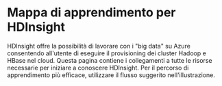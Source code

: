 <properties linkid="manage-services-hdinsight-learning-map" urlDisplayName="Learn HDInsight" pageTitle="Learning Map for HDInsight | Azure" metaKeywords="" description="Get a suggested flow of resources to go through for learning all you need to know about HDInsight" metaCanonical="" services="hdinsight" documentationCenter="" title="Learning map for HDInsight" authors="nitinme" solutions="big-data" manager="paulettm" editor="cgronlun" />

<tags ms.service="hdinsight" ms.workload="big-data" ms.tgt_pltfrm="na" ms.devlang="na" ms.topic="article" ms.date="09/25/2014" ms.author="nitinme"></tags>

# Mappa di apprendimento per HDInsight

HDInsight offre la possibilità di lavorare con i "big data" su Azure consentendo all'utente di eseguire il provisioning dei cluster Hadoop e HBase nel cloud. Questa pagina contiene i collegamenti a tutte le risorse necessarie per iniziare a conoscere HDInsight. Per il percorso di apprendimento più efficace, utilizzare il flusso suggerito nell'illustrazione.

<object type="image/svg+xml" data="https://mysstorage.blob.core.windows.net/picture/HDI.Content.Flow.svg" width="100%" height="100%">
</object>
<!--center><iframe width="780" height="1407" src="https://mysstorage.blob.core.windows.net/picture/HDI.Content.Flow.svg" frameborder="0"></iframe></center--> <!--center><img src = "https://mysstorage.blob.core.windows.net/picture/HDI.ContentFlow.png" title = "" usemap="#imagemap">     <map name="imagemap">       <area shape="rect" alt="What is Hadoop on HDInsight" title="What is Hadoop on HDInsight" coords="591,70,717,99" href="http://azure.microsoft.com/it-it/documentation/articles/hdinsight-introduction/" target="_blank" />       <area shape="rect" alt="What is HBase on HDInsight" title="What is HBase on HDInsight" coords="591,107,718,136" href="http://azure.microsoft.com/it-it/documentation/articles/hdinsight-hbase-overview/" target="_blank" />       <area shape="rect" alt="How is the data stored in HDInsight" title="How is the data stored in HDInsight" coords="591,144,717,174" href="http://azure.microsoft.com/it-it/documentation/articles/hdinsight-use-blob-storage/" target="_blank" />       <area shape="rect" alt="Get started with HDInsight" title="Get started with HDInsight" coords="591,204,717,233" href="http://azure.microsoft.com/it-it/documentation/articles/hdinsight-get-started/" target="_blank" />       <area shape="rect" alt="Get started with HBase in HDInsight" title="Get started with HBase in HDInsight" coords="591,241,717,270" href="http://azure.microsoft.com/it-it/documentation/articles/hdinsight-hbase-get-started/" target="_blank" />       <area shape="rect" alt="Provision a Hadoop cluster" title="Provision a Hadoop cluster" coords="591,303,717,331" href="http://azure.microsoft.com/it-it/documentation/articles/hdinsight-provision-clusters/" target="_blank" />       <area shape="rect" alt="Provision an HBase cluster" title="Provision an HBase cluster" coords="591,340,718,370" href="http://azure.microsoft.com/it-it/documentation/articles/hdinsight-hbase-provision-vnet/" target="_blank" />       <area shape="rect" alt="Use Emulator to learn HDInsight" title="Use Emulator to learn HDInsight" coords="568,439,741,495" href="http://azure.microsoft.com/it-it/documentation/articles/hdinsight-get-started-emulator/" target="_blank" />       <area shape="rect" alt="The Pi Estimator sample" title="The Pi Estimator sample" coords="15,364,140,406" href="http://azure.microsoft.com/it-it/documentation/articles/hdinsight-sample-pi-estimator/" target="_blank" />       <area shape="rect" alt="The word count sample" title="The word count sample" coords="15,419,140,459" href="http://azure.microsoft.com/it-it/documentation/articles/hdinsight-sample-wordcount/" target="_blank" />       <area shape="rect" alt="The 10-GB graysort sample" title="The 10-GB graysort sample" coords="15,472,141,512" href="http://azure.microsoft.com/it-it/documentation/articles/hdinsight-sample-10gb-graysort/" target="_blank" />       <area shape="rect" alt="The C# streaming sample" title="The C# streaming sample" coords="15,526,141,565" href="http://azure.microsoft.com/it-it/documentation/articles/hdinsight-sample-csharp-streaming/" target="_blank" />       <area shape="rect" alt="Manage HDInsight cluster using the portal" title="Manage HDInsight cluster using the portal" coords="28,712,153,751" href="http://azure.microsoft.com/it-it/documentation/articles/hdinsight-administer-use-management-portal/" target="" />       <area shape="rect" alt="Manage HDInsight cluster using PowerShell" title="Manage HDInsight cluster using PowerShell" coords="28,761,154,802" href="http://azure.microsoft.com/it-it/documentation/articles/hdinsight-administer-use-powershell/" target="_blank" />       <area shape="rect" alt="Manage HDInsight cluster using command line" title="Manage HDInsight cluster using command line" coords="28,812,154,852" href="http://azure.microsoft.com/it-it/documentation/articles/hdinsight-administer-use-command-line/" target="_blank" />       <area shape="rect" alt="Manage HDInsight cluster using Ambari API" title="Manage HDInsight cluster using Ambari API" coords="28,863,154,903" href="http://azure.microsoft.com/it-it/documentation/articles/hdinsight-monitor-use-ambari-api/" target="_blank" />       <area shape="rect" alt="Availability and reliability of HDInsight clusters" title="Availability and reliability of HDInsight clusters" coords="28,913,153,954" href="http://azure.microsoft.com/it-it/documentation/articles/hdinsight-high-availability/" target="_blank" />       <area shape="rect" alt="Use Azure Blobs to store cluster data" title="Use Azure Blobs to store cluster data" coords="183,711,309,753" href="http://azure.microsoft.com/it-it/documentation/articles/hdinsight-use-blob-storage/" target="_blank" />       <area shape="rect" alt="Upload data for Hadoop jobs" title="Upload data for Hadoop jobs" coords="183,761,310,803" href="http://azure.microsoft.com/it-it/documentation/articles/hdinsight-upload-data/" target="_blank" />       <area shape="rect" alt="Use Hive with Hadoop" title="Use Hive with Hadoop" coords="341,711,466,752" href="http://azure.microsoft.com/it-it/documentation/articles/hdinsight-use-hive/" target="_blank" />       <area shape="rect" alt="Use Pig with Hadoop" title="Use Pig with Hadoop" coords="341,763,466,803" href="http://azure.microsoft.com/it-it/documentation/articles/hdinsight-use-pig/" target="_blank" />       <area shape="rect" alt="Use Hadoop MapReduce" title="Use Hadoop MapReduce" coords="341,814,467,855" href="http://azure.microsoft.com/it-it/documentation/articles/hdinsight-use-mapreduce/" target="_blank" />       <area shape="rect" alt="Use Python with Hive and Pig" title="Use Python with Hive and Pig" coords="341,866,467,906" href="http://azure.microsoft.com/it-it/documentation/articles/hdinsight-python/" target="_blank" />       <area shape="rect" alt="Submit Hadoop jobs using code" title="Submit Hadoop jobs using code" coords="341,917,466,958" href="http://azure.microsoft.com/it-it/documentation/articles/hdinsight-submit-hadoop-jobs-programmatically" target="_blank" />       <area shape="rect" alt="Use Oozie with Hadoop" title="Use Oozie with Hadoop" coords="341,969,467,1008" href="http://azure.microsoft.com/it-it/documentation/articles/hdinsight-use-oozie/" target="_blank" />       <area shape="rect" alt="Use Oozie coordinator with HDInsight" title="Use Oozie coordinator with HDInsight" coords="341,1020,466,1060" href="http://azure.microsoft.com/it-it/documentation/articles/hdinsight-use-oozie-coordinator-time/" target="_blank" />       <area shape="rect" alt="Develop MapReduce programs in Java" title="Develop MapReduce programs in Java" coords="341,1070,466,1127" href="http://azure.microsoft.com/it-it/documentation/articles/hdinsight-develop-deploy-java-mapreduce/" target="_blank" />       <area shape="rect" alt="Develop C# streaming jobs for HDInsight" title="Develop C# streaming jobs for HDInsight" coords="341,1138,467,1178" href="http://azure.microsoft.com/it-it/documentation/articles/hdinsight-hadoop-develop-deploy-streaming-jobs/" target="_blank" />       <area shape="rect" alt="Use Maven with HBase in HDInsight" title="Use Maven with HBase in HDInsight" coords="341,1189,466,1245" href="http://azure.microsoft.com/it-it/documentation/articles/hdinsight-hbase-build-java-maven/" target="_blank" />       <area shape="rect" alt="Debug error messages in HDInsight" title="Debug error messages in HDInsight" coords="341,1256,467,1296" href="http://azure.microsoft.com/it-it/documentation/articles/hdinsight-debug-jobs/" target="_blank" />       <area shape="rect" alt="Move data to databases using Sqoop" title="Move data to databases using Sqoop" coords="341,1307,466,1347" href="http://azure.microsoft.com/it-it/documentation/articles/hdinsight-use-sqoop/" target="_blank" />       <area shape="rect" alt="Serialize data with .NET library for Avro" title="Serialize data with .NET library for Avro" coords="341,1358,466,1399" href="http://azure.microsoft.com/it-it/documentation/articles/hdinsight-dotnet-avro-serialization/" target="_blank" />       <area shape="rect" alt="HDInsight SDK reference documentation" title="HDInsight SDK reference documentation" coords="341,1409,467,1449" href="http://msdn.microsoft.com/library/azure/dn479185.aspx" target="_blank" />       <area shape="rect" alt="Use Mahout to generate movie recommendations" title="Use Mahout to generate movie recommendations" coords="496,711,621,752" href="http://azure.microsoft.com/it-it/documentation/articles/hdinsight-mahout/" target="_blank" />       <area shape="rect" alt="Use Giraph for graph analysis in Hadoop" title="Use Giraph for graph analysis in Hadoop" coords="496,761,622,803" href="http://azure.microsoft.com/it-it/documentation/articles/hdinsight-giraph/" target="_blank" />       <area shape="rect" alt="Analyze twitter data using Hadoop" title="Analyze twitter data using Hadoop" coords="496,814,621,854" href="http://azure.microsoft.com/it-it/documentation/articles/hdinsight-analyze-twitter-data/" target="_blank" />       <area shape="rect" alt="Real-time twitter sentiment analysis using Hadoop" title="Real-time twitter sentiment analysis using Hadoop" coords="496,864,621,904" href="http://azure.microsoft.com/it-it/documentation/articles/hdinsight-hbase-analyze-twitter-sentiment/" target="_blank" />       <area shape="rect" alt="Analyze flight delay data using Hadoop" title="Analyze flight delay data using Hadoop" coords="496,914,621,954" href="http://azure.microsoft.com/it-it/documentation/articles/hdinsight-analyze-flight-delay-data/" target="_blank" />       <area shape="rect" alt="Export Hadoop data to Excel using Power Query" title="Export Hadoop data to Excel using Power Query" coords="496,964,621,1010" href="http://azure.microsoft.com/it-it/documentation/articles/hdinsight-connect-excel-power-query/" target="_blank" />       <area shape="rect" alt="Connect Excel and Hadoop using Hive ODBC driver" title="Connect Excel and Hadoop using Hive ODBC driver" coords="496,1020,620,1076" href="http://azure.microsoft.com/it-it/documentation/articles/hdinsight-connect-excel-hive-ODBC-driver/" target="_blank" />       <area shape="rect" alt="What's new in HDInsight?" title="What's new in HDInsight?" coords="648,713,774,754" href="http://azure.microsoft.com/it-it/documentation/articles/hdinsight-component-versioning/" target="_blank" />       <area shape="rect" alt="HDInsight release notes" title="HDInsight release notes" coords="648,764,773,804" href="http://azure.microsoft.com/it-it/documentation/articles/hdinsight-release-notes/" target="_blank" />     </map> </img></center-->

